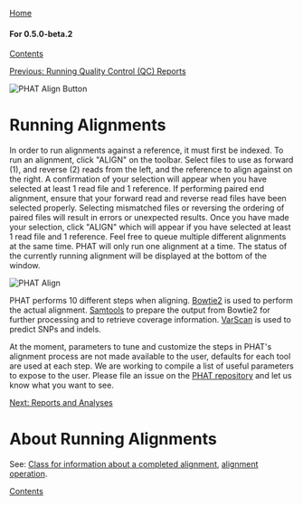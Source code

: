 [Home](https://chgibb.github.io/PHATDocs/)

#### For 0.5.0-beta.2
[Contents](https://chgibb.github.io/PHATDocs/docs/releases/0.5.0-beta.2/home)

[Previous: Running Quality Control (QC) Reports](https://chgibb.github.io/PHATDocs/docs/releases/0.5.0-beta.2/QCReports)

![PHAT Align Button](https://chgibb.github.io//PHATDocs/docs/releases/0.5.0-beta.2/AlignButton.png)

# Running Alignments
In order to run alignments against a reference, it must first be indexed. To run an alignment, click "ALIGN" on the toolbar. Select files to use as forward (1), and reverse (2) reads from the left, and the reference to align against on the right. A confirmation of your selection will appear when you have selected at least 1 read file and 1 reference. If performing paired end alignment, ensure that your forward read and reverse read files have been selected properly. Selecting mismatched files or reversing the ordering of paired files will result in errors or unexpected results. Once you have made your selection, click "ALIGN" which will appear if you have selected at least 1 read file and 1 reference. Feel free to queue multiple different alignments at the same time. PHAT will only run one alignment at a time. The status of the currently running alignment will be displayed at the bottom of the window.

![PHAT Align](https://chgibb.github.io//PHATDocs/docs/releases/0.5.0-beta.2/AlignSelected.png)

PHAT performs 10 different steps when aligning. [Bowtie2](http://bowtie-bio.sourceforge.net/bowtie2/index.shtml) is used to perform the actual alignment. [Samtools](http://www.htslib.org/doc/samtools.html) to prepare the output from Bowtie2 for further processing and to retrieve coverage information. [VarScan](http://dkoboldt.github.io/varscan/) is used to predict SNPs and indels.

At the moment, parameters to tune and customize the steps in PHAT's alignment process are not made available to the user, defaults for each tool are used at each step. We are working to compile a list of useful parameters to expose to the user. Please file an issue on the [PHAT repository](https://github.com/chgibb/PHAT) and let us know what you want to see.

[Next: Reports and Analyses](https://chgibb.github.io/PHATDocs/docs/releases/0.5.0-beta.2/reportsAndAnalyses)

# About Running Alignments
See: [Class for information about a completed alignment](https://github.com/chgibb/PHAT/blob/0.5.0-beta.2/src/req/alignData.ts), [alignment operation](https://github.com/chgibb/PHAT/blob/0.5.0-beta.2/src/req/operations/RunAlignment.ts).

[Contents](https://chgibb.github.io/PHATDocs/docs/releases/0.5.0-beta.2/home)
